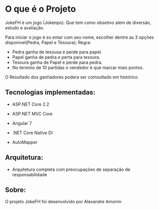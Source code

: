 O que é o Projeto
=====================
  JokeFH é um jogo (Jokenpo). Que tem como obsetivo alem de diversão, estudo e avaliação. 

  Para iniciar o jogo é so entar com seu nome, escolher dentre as 3 opções disponivel(Pedra, Papel e Tesoura); 
  Regra:
  - Pedra ganha de tesousa e perde para papel.
  - Papel ganha de pedra e perta para tesoura. 
  - Tesoura ganha de Papel e perde para pedra. 
  - No termino de 10 partidas o vendedor é que marcar mais pontos.

  
  O Resultado dos ganhadores podera ser comsultado em histórico. 

## Tecnologias implementadas:

- ASP.NET Core 2.2
 - ASP.NET MVC Core 
- Angular 7
- .NET Core Native DI

- AutoMapper

## Arquitetura:
- Arquitetura completa com preocupações de separação de responsabilidade

## Sobre:
O projeto JokeFH foi desenvolvido por Alexandre Amorim

